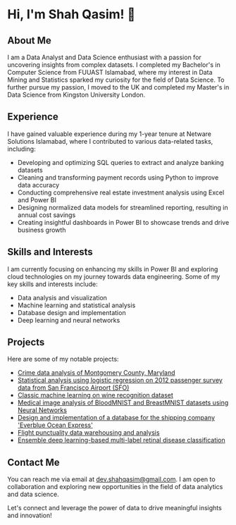 # Hi, I'm Shah Qasim! 👋

## About Me
I am a Data Analyst and Data Science enthusiast with a passion for uncovering insights from complex datasets. I completed my Bachelor's in Computer Science from FUUAST Islamabad, where my interest in Data Mining and Statistics sparked my curiosity for the field of Data Science. To further pursue my passion, I moved to the UK and completed my Master's in Data Science from Kingston University London.

## Experience
I have gained valuable experience during my 1-year tenure at Netware Solutions Islamabad, where I contributed to various data-related tasks, including:
- Developing and optimizing SQL queries to extract and analyze banking datasets
- Cleaning and transforming payment records using Python to improve data accuracy
- Conducting comprehensive real estate investment analysis using Excel and Power BI
- Designing normalized data models for streamlined reporting, resulting in annual cost savings
- Creating insightful dashboards in Power BI to showcase trends and drive business growth

## Skills and Interests
I am currently focusing on enhancing my skills in Power BI and exploring cloud technologies on my journey towards data engineering. Some of my key skills and interests include:
- Data analysis and visualization
- Machine learning and statistical analysis
- Database design and implementation
- Deep learning and neural networks

## Projects
Here are some of my notable projects:
- [Crime data analysis of Montgomery County, Maryland](https://github.com/Shahqasim/Crime-Data-Analysis)
- [Statistical analysis using logistic regression on 2012 passenger survey data from San Francisco Airport (SFO)](https://github.com/Shahqasim/Statistical-Analysis-SFO-Survey)
- [Classic machine learning on wine recognition dataset](https://github.com/Shahqasim/Wine-Recognition-ML)
- [Medical image analysis of BloodMNIST and BreastMNIST datasets using Neural Networks](https://github.com/Shahqasim/Medical-Image-Analysis)
- [Design and implementation of a database for the shipping company 'Everblue Ocean Express'](https://github.com/Shahqasim/Shipping-Company-Database)
- [Flight punctuality data warehousing and analysis](https://github.com/Shahqasim/Flight-Punctuality-Analysis)
- [Ensemble deep learning-based multi-label retinal disease classification](https://github.com/Shahqasim/Retinal-Disease-Classification)

## Contact Me
You can reach me via email at dev.shahqasim@gmail.com. I am open to collaboration and exploring new opportunities in the field of data analytics and data science.

Let's connect and leverage the power of data to drive meaningful insights and innovation!
